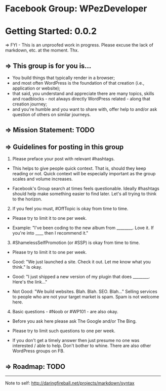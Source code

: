 Facebook Group: WPezDeveloper
=============================

Getting Started: 0.0.2
======================

=> FYI - This is an unproofed work in progress. Please excuse the lack of markdown, etc. at the moment. Thx. 


=> This group is for you is...
------------------------------

- You build things that typically render in a browser; 
- and most often WordPress is the foundation of that creation (i.e., application or website); 
- that said, you understand and appreciate there are many topics, skills and roadblocks - not always directly WordPress related - along that creation journey;
- and you're humble and you want to share with, offer help to and/or ask question of others on similar journeys.


=> Mission Statement: TODO
--------------------------



=> Guidelines for posting in this group
---------------------------------------

1. Please preface your post with relevant #hashtags. 

- This helps to give people quick context. That is, should they keep reading or not. Quick context will be especially important as the group scales and volume increases. 

- Facebook's Group search at times feels questionable. Ideally #hashtags should help make something easier to find later. Let's all trying to think to the horizon.

2. If you feel you must, #OffTopic is okay from time to time. 

- Please try to limit it to one per week. 

- Example: "I've been coding to the new album from ________. Love it. If you're into ____ then I recommend it." 

3. #ShamelessSelfPromotion (or #SSP) is okay from time to time. 

- Please try to limit it to one per week. 

- Good: "We just launched a site. Check it out. Let me know what you think." Is okay.

- Good: "I just shipped a new version of my plugin that does ________. Here's the link..."

- Not Good: "We build websites. Blah. Blah. SEO. Blah..." Selling services to people who are not your target market is spam. Spam is not welcome here.

4. Basic questions - #Noob or #WP101  - are also okay. 

- Before you ask here please ask The Google and/or The Bing.

- Please try to limit such questions to one per week.

- If you don't get a timely answer then just presume no one was interested / able to help. Don't bother to whine. There are also other WordPress groups on FB. 



=> Roadmap: TODO
----------------

----------------------------------------------------------------
Note to self: http://daringfireball.net/projects/markdown/syntax